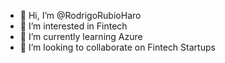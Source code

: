 - 👋 Hi, I’m @RodrigoRubioHaro
- 👀 I’m interested in Fintech
- 🌱 I’m currently learning Azure
- 💞️ I’m looking to collaborate on Fintech Startups
